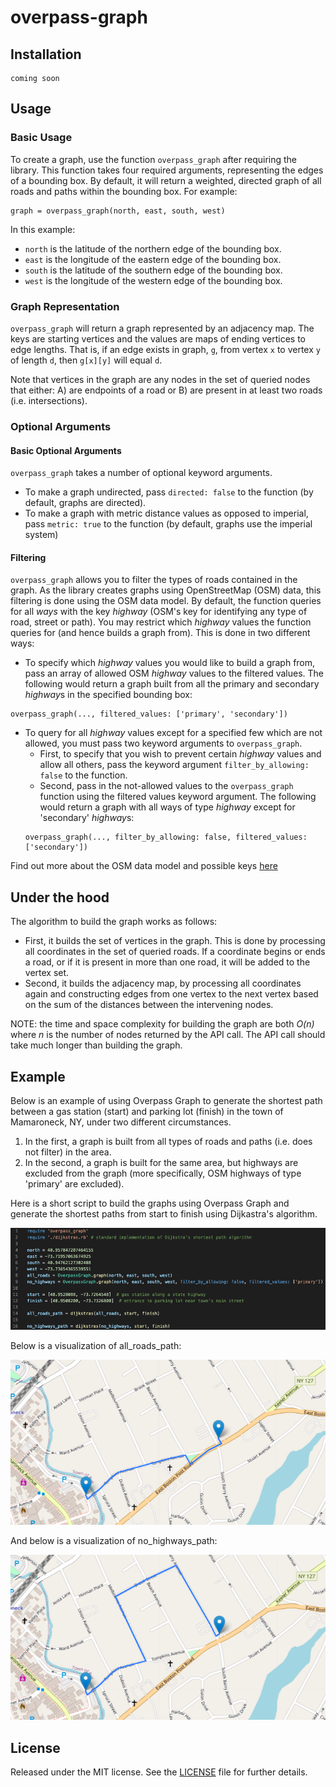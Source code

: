 # overpass-graph

## Installation
```
coming soon
```
## Usage
### Basic Usage
To create a graph, use the function `overpass_graph` after requiring the library.
This function takes four required arguments, representing the edges of a bounding box. By default, it will return a weighted, directed graph of all roads and paths within the bounding box.
For example:
```
graph = overpass_graph(north, east, south, west)
```
In this example:
* `north` is the latitude of the northern edge of the bounding box.
* `east` is the longitude of the eastern edge of the bounding box.
* `south` is the latitude of the southern edge of the bounding box.
* `west` is the longitude of the western edge of the bounding box.

### Graph Representation
`overpass_graph` will return a graph represented by an adjacency map. The keys are starting vertices and the values are maps of ending vertices to edge lengths. That is, if an edge exists in graph, `g`, from vertex `x` to vertex `y` of length `d`, then `g[x][y]` will equal `d`.

Note that vertices in the graph are any nodes in the set of queried nodes that either: A) are endpoints of a road or B) are present in at least two roads (i.e. intersections).

### Optional Arguments
#### Basic Optional Arguments
`overpass_graph` takes a number of optional keyword arguments. 
* To make a graph undirected, pass `directed: false` to the function (by default, graphs are directed).
* To make a graph with metric distance values as opposed to imperial, pass `metric: true` to the function (by default, graphs use the imperial system)

#### Filtering
`overpass_graph` allows you to filter the types of roads contained in the graph. As the library creates graphs using OpenStreetMap (OSM) data, this filtering is done using the OSM data model. By default, the function queries for all *ways* with the key *highway* (OSM's key for identifying any type of road, street or path). You may restrict which *highway* values the function queries for (and hence builds a graph from). This is done in two different ways:
* To specify which *highway* values you would like to build a graph from, pass an array of allowed OSM *highway* values to the filtered values. The following would return a graph built from all the primary and secondary *highway*s in the specified bounding box: 
```
overpass_graph(..., filtered_values: ['primary', 'secondary'])
```
* To query for all *highway* values except for a specified few which are not allowed, you must pass two keyword arguments to `overpass_graph`. 
    * First, to specify that you wish to prevent certain *highway* values and allow all others, pass the keyword argument `filter_by_allowing: false` to the function. 
    * Second, pass in the not-allowed values to the `overpass_graph` function using the filtered values keyword argument. The following would return a graph with all ways of type *highway* except for 'secondary' *highway*s: 
    ```
    overpass_graph(..., filter_by_allowing: false, filtered_values: ['secondary'])
    ```

Find out more about the OSM data model and possible keys [here](https://wiki.openstreetmap.org/wiki/Key:highway)

## Under the hood
The algorithm to build the graph works as follows:
* First, it builds the set of vertices in the graph. This is done by processing all coordinates in the set of queried roads. If a coordinate begins or ends a road, or if it is present in more than one road, it will be added to the vertex set.
* Second, it builds the adjacency map, by processing all coordinates again and constructing edges from one vertex to the next vertex based on the sum of the distances between the intervening nodes.

NOTE: the time and space complexity for building the graph are both *O(n)* where *n* is the number of nodes returned by the API call. The API call should take much longer than building the graph.

## Example
Below is an example of using Overpass Graph to generate the shortest path between a gas station (start) and parking lot (finish) in the town of Mamaroneck, NY, under two different circumstances.
1. In the first, a graph is built from all types of roads and paths (i.e. does not filter) in the area.
2. In the second, a graph is built for the same area, but highways are excluded from the graph (more specifically, OSM highways of type 'primary' are excluded).

Here is a short script to build the graphs using Overpass Graph and generate the shortest paths from start to finish using Dijkastra's algorithm.

![script to build graphs](example/script.png)

Below is a visualization of all_roads_path:

![path from start to finish that takes a state highway](example/all_roads_path.png)

And below is a visualization of no_highways_path:

![path from start to finish that takes no highways](example/no_highways_path.png)

## License
Released under the MIT license. See the [LICENSE](https://github.com/samlawhon/overpass-graph/blob/master/LICENSE.txt) file for further details.
